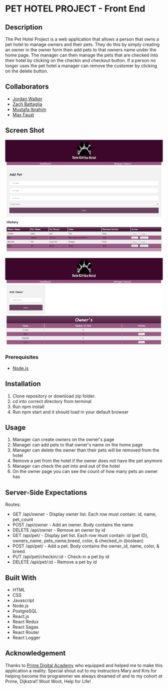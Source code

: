 # PET HOTEL PROJECT - Front End

## Description

The Pet Hotel Project is a web application that allows a person that owns a pet hotel to manage owners and their pets. They do this by simply creating an owner in the owner form then add pets to that owners name under the home page. The manager can then manage the pets that are checked into their hotel by clicking on the checkin and checkout button. If a person no longer uses the pet hotel a manager can remove the customer by clicking on the delete button.

## Collaborators
- [Jordan Walker](https://github.com/Jaden-Reklaw)
- [Zach Battaglia](https://github.com/zbattaglia)
- [Mustafa Ibrahim](https://github.com/MustafaIbrahim4)
- [Max Faust](https://github.com/MaxFaust)

## Screen Shot
![ ADD ENTRY PAGE | HOME PAGE](https://github.com/Jaden-Reklaw/pet_hotel_project/blob/master/img/ADD_PET.png "Example of the home page where the manager can add pets")

![ ADD ENTRY PAGE | OWNER PAGE](https://github.com/Jaden-Reklaw/pet_hotel_project/blob/master/img/ADD_OWNER.png "Example of the owners page where the manager can create owners")

### Prerequisites
- [Node.js](https://nodejs.org/en/)

## Installation
1. Clone repository or download zip folder.
2. cd into correct directory from terminal
3. Run npm install
4. Run npm start and it should load in your default browser

## Usage
1. Manager can create owners on the owner's page
2. Manager can add pets to that owner's name on the home page
3. Manager can delete the owner than their pets will be removed from the hotel
4. Remove a pet from the hotel if the owner does not have the pet anymore
5. Manager can check the pet into and out of the hotel
6. On the owner page you can see the count of how many pets an owner has

## Server-Side Expectations

Routes:
 - GET    /api/owner - Display owner list. Each row must contain: id, name, pet_count 
 - POST   /api/owner - Add an owner. Body contains the name
 - DELETE /api/owner - Remove an owner by id
 - GET    /api/pet/ - Display pet list. Each row must contain: id (pet ID), owners_name, pets_name,breed, color, & checked_in (boolean)
 - POST   /api/pet/ - Add a pet. Body contains the owner_id, name, color, & breed.
 - PUT    /api/pet/checkin/:id - Check-in a pet by id
 - DELETE /api/pet/:id - Remove a pet by id


## Built With
- HTML
- CSS
- Javascript
- Node.js
- PostgreSQL
- React.js
- React Redux
- React Sagas
- React Router
- React Logger

## Acknowledgement
Thanks to [Prime Digital Academy](www.primeacademy.io) who equipped and helped me to make this application a reality. Special shout out to my instructors Mary and Kris for helping become the programmer we always dreamed of and to my cohort at Prime, Dijkstra!! Woot Woot, Help for Life!
